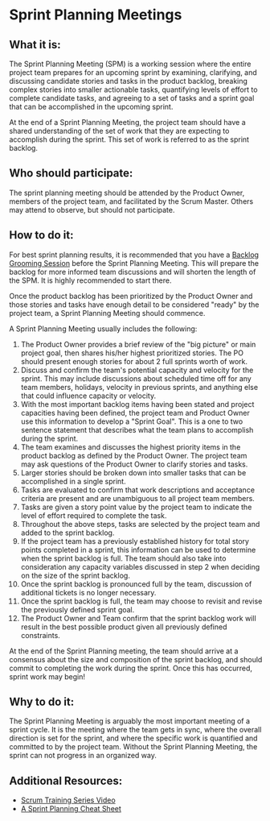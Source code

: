 # Sprint Planning Meetings

## What it is:

The Sprint Planning Meeting (SPM) is a working session where the entire project team prepares for an upcoming sprint by examining, clarifying, and discussing candidate stories and tasks in the product backlog, breaking complex stories into smaller actionable tasks, quantifying levels of effort to complete candidate tasks, and agreeing to a set of tasks and a sprint goal that can be accomplished in the upcoming sprint.

At the end of a Sprint Planning Meeting, the project team should have a shared understanding of the set of work that they are expecting to accomplish during the sprint. This set of work is referred to as the sprint backlog.

## Who should participate:

The sprint planning meeting should be attended by the Product Owner, members of the project team, and facilitated by the Scrum Master. Others may attend to observe, but should not participate.

## How to do it:

For best sprint planning results, it is recommended that you have a [Backlog Grooming Session](backlog-grooming.md) before the Sprint Planning Meeting. This will prepare the backlog for more informed team discussions and will shorten the length of the SPM. It is highly recommended to start there.

Once the product backlog has been prioritized by the Product Owner and those stories and tasks have enough detail to be considered "ready" by the project team, a Sprint Planning Meeting should commence.

A Sprint Planning Meeting usually includes the following:

1.  The Product Owner provides a brief review of the "big picture" or main project goal, then shares his/her highest prioritized stories. The PO should present enough stories for about 2 full sprints worth of work.
2.  Discuss and confirm the team's potential capacity and velocity for the sprint. This may include discussions about scheduled time off for any team members, holidays, velocity in previous sprints, and anything else that could influence capacity or velocity.
3.  With the most important backlog items having been stated and project capacities having been defined, the project team and Product Owner use this information to develop a "Sprint Goal". This is a one to two sentence statement that describes what the team plans to accomplish during the sprint.
4.  The team examines and discusses the highest priority items in the product backlog as defined by the Product Owner. The project team may ask questions of the Product Owner to clarify stories and tasks.
5.  Larger stories should be broken down into smaller tasks that can be accomplished in a single sprint.
6.  Tasks are evaluated to confirm that work descriptions and acceptance criteria are present and are unambiguous to all project team members.
7.  Tasks are given a story point value by the project team to indicate the level of effort required to complete the task.
8.  Throughout the above steps, tasks are selected by the project team and added to the sprint backlog.
9.  If the project team has a previously established history for total story points completed in a sprint, this information can be used to determine when the sprint backlog is full. The team should also take into consideration any capacity variables discussed in step 2 when deciding on the size of the sprint backlog.
10. Once the sprint backlog is pronounced full by the team, discussion of additional tickets is no longer necessary.
11. Once the sprint backlog is full, the team may choose to revisit and revise the previously defined sprint goal.
12. The Product Owner and Team confirm that the sprint backlog work will result in the best possible product given all previously defined constraints.

At the end of the Sprint Planning meeting, the team should arrive at a consensus about the size and composition of the sprint backlog, and should commit to completing the work during the sprint. Once this has occurred, sprint work may begin!

## Why to do it:

The Sprint Planning Meeting is arguably the most important meeting of a sprint cycle. It is the meeting where the team gets in sync, where the overall direction is set for the sprint, and where the specific work is quantified and committed to by the project team. Without the Sprint Planning Meeting, the sprint can not progress in an organized way.

## Additional Resources:

- [Scrum Training Series Video](http://scrumtrainingseries.com/SprintPlanningMeeting/SprintPlanningMeeting.htm)
- [A Sprint Planning Cheat Sheet](http://www.leadingagile.com/2012/08/simple-cheat-sheet-to-sprint-planning-meeting/)
